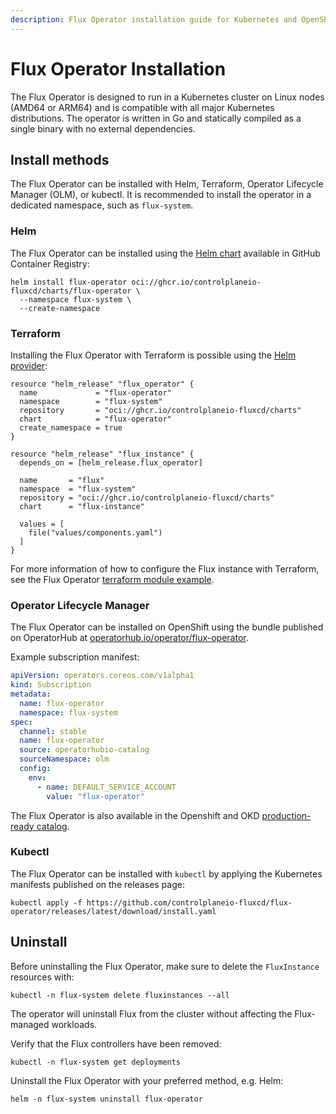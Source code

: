 ```yaml
---
description: Flux Operator installation guide for Kubernetes and OpenShift clusters
---
```


# Flux Operator Installation

The Flux Operator is designed to run in a Kubernetes cluster on Linux nodes (AMD64 or ARM64)
and is compatible with all major Kubernetes distributions. The operator is written in Go and
statically compiled as a single binary with no external dependencies.

## Install methods

The Flux Operator can be installed with Helm, Terraform, Operator Lifecycle Manager (OLM), or kubectl.
It is recommended to install the operator in a dedicated namespace, such as `flux-system`.

### Helm

The Flux Operator can be installed using the
[Helm chart](https://github.com/controlplaneio-fluxcd/charts/tree/main/charts/flux-operator)
available in GitHub Container Registry:

```shell
helm install flux-operator oci://ghcr.io/controlplaneio-fluxcd/charts/flux-operator \
  --namespace flux-system \
  --create-namespace
```

### Terraform

Installing the Flux Operator with Terraform is possible using the
[Helm provider](https://registry.terraform.io/providers/hashicorp/helm/latest/docs):

```hcl
resource "helm_release" "flux_operator" {
  name             = "flux-operator"
  namespace        = "flux-system"
  repository       = "oci://ghcr.io/controlplaneio-fluxcd/charts"
  chart            = "flux-operator"
  create_namespace = true
}

resource "helm_release" "flux_instance" {
  depends_on = [helm_release.flux_operator]

  name       = "flux"
  namespace  = "flux-system"
  repository = "oci://ghcr.io/controlplaneio-fluxcd/charts"
  chart      = "flux-instance"

  values = [
    file("values/components.yaml")
  ]
}
```

For more information of how to configure the Flux instance with Terraform,
see the Flux Operator
[terraform module example](https://github.com/controlplaneio-fluxcd/flux-operator/tree/main/config/terraform).

### Operator Lifecycle Manager

The Flux Operator can be installed on OpenShift using the bundle published on OperatorHub
at [operatorhub.io/operator/flux-operator](https://operatorhub.io/operator/flux-operator).

Example subscription manifest:

```yaml
apiVersion: operators.coreos.com/v1alpha1
kind: Subscription
metadata:
  name: flux-operator
  namespace: flux-system
spec:
  channel: stable
  name: flux-operator
  source: operatorhubio-catalog
  sourceNamespace: olm
  config:
    env:
      - name: DEFAULT_SERVICE_ACCOUNT
        value: "flux-operator"
```

The Flux Operator is also available in the Openshift and OKD
[production-ready catalog](https://github.com/redhat-openshift-ecosystem/community-operators-prod).

### Kubectl

The Flux Operator can be installed with `kubectl` by
applying the Kubernetes manifests published on the releases page:

```shell
kubectl apply -f https://github.com/controlplaneio-fluxcd/flux-operator/releases/latest/download/install.yaml
```

## Uninstall

Before uninstalling the Flux Operator, make sure to delete the `FluxInstance` resources with:

```shell
kubectl -n flux-system delete fluxinstances --all
```

The operator will uninstall Flux from the cluster without affecting the Flux-managed workloads.

Verify that the Flux controllers have been removed:

```shell
kubectl -n flux-system get deployments
```

Uninstall the Flux Operator with your preferred method, e.g. Helm:

```shell
helm -n flux-system uninstall flux-operator
```
